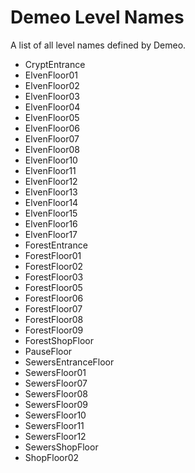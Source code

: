 # Demeo Level Names

A list of all level names defined by Demeo.

- CryptEntrance
- ElvenFloor01
- ElvenFloor02
- ElvenFloor03
- ElvenFloor04
- ElvenFloor05
- ElvenFloor06
- ElvenFloor07
- ElvenFloor08
- ElvenFloor10
- ElvenFloor11
- ElvenFloor12
- ElvenFloor13
- ElvenFloor14
- ElvenFloor15
- ElvenFloor16
- ElvenFloor17
- ForestEntrance
- ForestFloor01
- ForestFloor02
- ForestFloor03
- ForestFloor05
- ForestFloor06
- ForestFloor07
- ForestFloor08
- ForestFloor09
- ForestShopFloor
- PauseFloor
- SewersEntranceFloor
- SewersFloor01
- SewersFloor07
- SewersFloor08
- SewersFloor09
- SewersFloor10
- SewersFloor11
- SewersFloor12
- SewersShopFloor
- ShopFloor02
